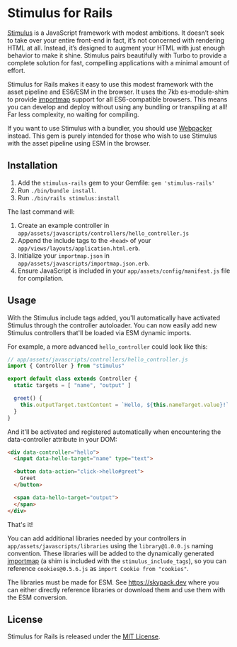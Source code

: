 # Stimulus for Rails

[Stimulus](https://stimulus.hotwire.dev) is a JavaScript framework with modest ambitions. It doesn’t seek to take over your entire front-end in fact, it’s not concerned with rendering HTML at all. Instead, it’s designed to augment your HTML with just enough behavior to make it shine. Stimulus pairs beautifully with Turbo to provide a complete solution for fast, compelling applications with a minimal amount of effort.

Stimulus for Rails makes it easy to use this modest framework with the asset pipeline and ES6/ESM in the browser. It uses the 7kb es-module-shim to provide [importmap](https://github.com/WICG/import-maps) support for all ES6-compatible browsers. This means you can develop and deploy without using any bundling or transpiling at all! Far less complexity, no waiting for compiling.

If you want to use Stimulus with a bundler, you should use [Webpacker](https://github.com/rails/webpacker) instead. This gem is purely intended for those who wish to use Stimulus with the asset pipeline using ESM in the browser.

## Installation

1. Add the `stimulus-rails` gem to your Gemfile: `gem 'stimulus-rails'`
2. Run `./bin/bundle install`.
3. Run `./bin/rails stimulus:install`

The last command will:

1. Create an example controller in `app/assets/javascripts/controllers/hello_controller.js`
2. Append the include tags to the `<head>` of your `app/views/layouts/application.html.erb`.
3. Initialize your `importmap.json` in `app/assets/javascripts/importmap.json.erb`.
4. Ensure JavaScript is included in your `app/assets/config/manifest.js` file for compilation.


## Usage

With the Stimulus include tags added, you'll automatically have activated Stimulus through the controller autoloader. You can now easily add new Stimulus controllers that'll be loaded via ESM dynamic imports.

For example, a more advanced `hello_controller` could look like this:

```javascript
// app/assets/javascripts/controllers/hello_controller.js
import { Controller } from "stimulus"

export default class extends Controller {
  static targets = [ "name", "output" ]

  greet() {
    this.outputTarget.textContent = `Hello, ${this.nameTarget.value}!`
  }
}
```

And it'll be activated and registered automatically when encountering the data-controller attribute in your DOM:

```html
<div data-controller="hello">
  <input data-hello-target="name" type="text">

  <button data-action="click->hello#greet">
    Greet
  </button>

  <span data-hello-target="output">
  </span>
</div>
```

That's it!

You can add additional libraries needed by your controllers in `app/assets/javascripts/libraries` using the `library@1.0.0.js` naming convention. These libraries will be added to the dynamically generated [importmap](https://github.com/WICG/import-maps) (a shim is included with the `stimulus_include_tags`), so you can reference `cookies@0.5.6.js` as `import Cookie from "cookies"`.

The libraries must be made for ESM. See https://skypack.dev where you can either directly reference libraries or download them and use them with the ESM conversion.


## License

Stimulus for Rails is released under the [MIT License](https://opensource.org/licenses/MIT).
